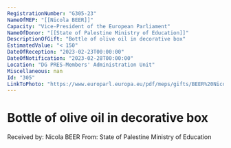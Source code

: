 ```yaml
---
RegistrationNumber: "G305-23"
NameOfMEP: "[[Nicola BEER]]"
Capacity: "Vice-President of the European Parliament"
NameOfDonor: "[[State of Palestine Ministry of Education]]"
DescriptionOfGift: "Bottle of olive oil in decorative box"
EstimatedValue: "< 150"
DateOfReception: "2023-02-23T00:00:00"
DateOfNotification: "2023-02-28T00:00:00"
Location: "DG PRES-Members' Administration Unit"
Miscellaneous: nan
Id: "305"
LinkToPhoto: "https://www.europarl.europa.eu/pdf/meps/gifts/BEER%20Nicola_G305-23_1679660879087.jpg#"
---
```


# Bottle of olive oil in decorative box

Received by: Nicola BEER
From: State of Palestine Ministry of Education
